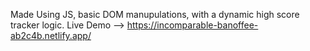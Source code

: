 Made Using JS, basic DOM manupulations, with a dynamic high score tracker logic.
Live Demo --> https://incomparable-banoffee-ab2c4b.netlify.app/
